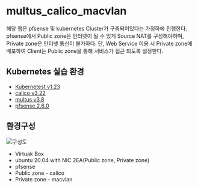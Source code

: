 # multus_calico_macvlan
해당 랩은 pfsense 및 kubernetes Cluster가 구축되어있다는 가정하에 진행한다.
pfsense에서 Public zone은 인터넷이 될 수 있게 Source NAT를 구성해야하며, Private zone은 인터넷 통신이 불가하다.
단, Web Service 이용 시 Private zone에 배포하여 Client는 Public zone을 통해 서비스가 접근 되도록 설정한다.

## Kubernetes 실습 환경

- [Kubernetest v1.23](https://kubernetes.io/docs/home/)
- [calico v3.22](https://projectcalico.docs.tigera.io/getting-started/kubernetes/requirements)
- [multus v3.8](https://github.com/k8snetworkplumbingwg/multus-cni)
- [pfsense 2.6.0](https://www.pfsense.org/)

## 환경구성
![구성도](https://user-images.githubusercontent.com/71689654/156573315-f9f8bb7c-381c-41cb-963a-0cbab0d48be1.png)

- Virtuak Box
- ubuntu 20.04 with NIC 2EA(Public zone, Private zone)
- pfsense
- Public zone - calico
- Private zone - macvlan


